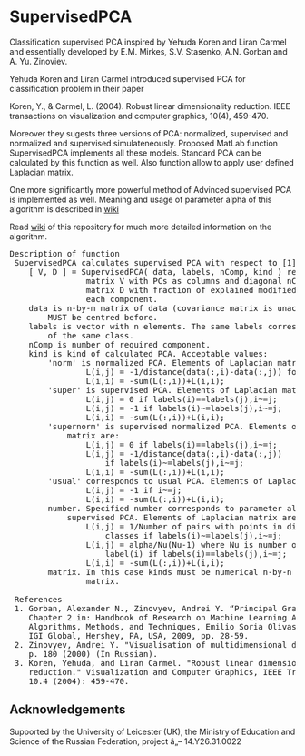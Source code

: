 # SupervisedPCA
Classification supervised PCA inspired by Yehuda Koren and Liran Carmel and essentially developed by E.M. Mirkes, S.V. Stasenko, A.N. Gorban and A. Yu. Zinoviev. 

Yehuda Koren and Liran Carmel introduced supervised PCA for classification problem in their paper

Koren, Y., & Carmel, L. (2004). Robust linear dimensionality reduction. 
IEEE transactions on visualization and computer graphics, 10(4), 459-470.

Moreover they sugests three versions of PCA: normalized, supervised and normalized and supervised 
simulateneously. Proposed MatLab function SupervisedPCA implements all these models. Standard PCA 
can be calculated by this function as well. Also function allow to apply user defined Laplacian
matrix.

One more significantly more powerful method of Advinced supervised PCA is implemented as well. Meaning and usage of parameter alpha of this algorithm is described in [wiki](https://github.com/Mirkes/SupervisedPCA/wiki)

Read [wiki](https://github.com/Mirkes/SupervisedPCA/wiki) of this repository for much more detailed information on the algorithm.

<pre>
Description of function
 SupervisedPCA calculates supervised PCA with respect to [1].
    [ V, D ] = SupervisedPCA( data, labels, nComp, kind ) return m-by-nComp
                matrix V with PCs as columns and diagonal nComp-by-nComp
                matrix D with fraction of explained modified variance for
                each component.
    data is n-by-m matrix of data (covariance matrix is unacceptable). Data
        MUST be centred before.
    labels is vector with n elements. The same labels corresponds to points
        of the same class.
    nComp is number of required component.
    kind is kind of calculated PCA. Acceptable values:
        'norm' is normalized PCA. Elements of Laplacian matrix are:
                L(i,j) = -1/distance(data(:,i)-data(:,j)) for i~=j
                L(i,i) = -sum(L(:,i))+L(i,i);
        'super' is supervised PCA. Elements of Laplacian matrix are:
                L(i,j) = 0 if labels(i)==labels(j),i~=j;
                L(i,j) = -1 if labels(i)~=labels(j),i~=j;
                L(i,i) = -sum(L(:,i))+L(i,i);
        'supernorm' is supervised normalized PCA. Elements of Laplacian
            matrix are: 
                L(i,j) = 0 if labels(i)==labels(j),i~=j;
                L(i,j) = -1/distance(data(:,i)-data(:,j)) 
                    if labels(i)~=labels(j),i~=j;
                L(i,i) = -sum(L(:,i))+L(i,i);
        'usual' corresponds to usual PCA. Elements of Laplacian matrix are:
                L(i,j) = -1 if i~=j;
                L(i,i) = -sum(L(:,i))+L(i,i);
        number. Specified number corresponds to parameter alpha of advanced
            supervised PCA. Elements of Laplacian matrix are:
                L(i,j) = 1/Number of pairs with points in different
                    classes if labels(i)~=labels(j),i~=j;
                L(i,j) = alpha/Nu(Nu-1) where Nu is number of points in class
                    label(i) if labels(i)==labels(j),i~=j;
                L(i,i) = -sum(L(:,i))+L(i,i);
        matrix. In this case kinds must be numerical n-by-n Laplacian
                matrix. 
 
 References
 1. Gorban, Alexander N., Zinovyev, Andrei Y. “Principal Graphs and Manifolds”, 
    Chapter 2 in: Handbook of Research on Machine Learning Applications and Trends: 
    Algorithms, Methods, and Techniques, Emilio Soria Olivas et al. (eds), 
    IGI Global, Hershey, PA, USA, 2009, pp. 28-59.
 2. Zinovyev, Andrei Y. "Visualisation of multidimensional data" Krasnoyarsk: KGTU,
    p. 180 (2000) (In Russian).
 3. Koren, Yehuda, and Liran Carmel. "Robust linear dimensionality
    reduction." Visualization and Computer Graphics, IEEE Transactions on
    10.4 (2004): 459-470.
</pre>

## Acknowledgements

Supported by the University of Leicester (UK), the Ministry of Education and Science of the Russian Federation, project â„– 14.Y26.31.0022
